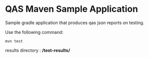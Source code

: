# QAS Maven Sample Application
Sample gradle application that produces qas json reports on testing.

Use the following command:
```
mvn test
```
results directory : **/test-results/**
